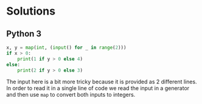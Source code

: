 # Solutions

## Python 3

```python
x, y = map(int, (input() for _ in range(2)))
if x > 0:
    print(1 if y > 0 else 4)
else:
    print(2 if y > 0 else 3)
```

The input here is a bit more tricky because it is provided as 2 different lines. In order to read it in a single line of code we read the input in a generator and then use `map` to convert both inputs to integers.
